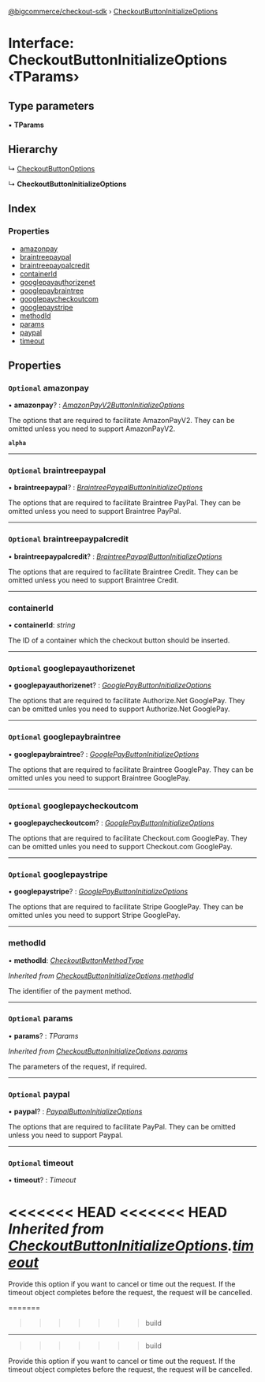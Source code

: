 [@bigcommerce/checkout-sdk](../README.md) › [CheckoutButtonInitializeOptions](checkoutbuttoninitializeoptions.md)

# Interface: CheckoutButtonInitializeOptions ‹**TParams**›

## Type parameters

▪ **TParams**

## Hierarchy

  ↳ [CheckoutButtonOptions](checkoutbuttonoptions.md)

  ↳ **CheckoutButtonInitializeOptions**

## Index

### Properties

* [amazonpay](checkoutbuttoninitializeoptions.md#optional-amazonpay)
* [braintreepaypal](checkoutbuttoninitializeoptions.md#optional-braintreepaypal)
* [braintreepaypalcredit](checkoutbuttoninitializeoptions.md#optional-braintreepaypalcredit)
* [containerId](checkoutbuttoninitializeoptions.md#containerid)
* [googlepayauthorizenet](checkoutbuttoninitializeoptions.md#optional-googlepayauthorizenet)
* [googlepaybraintree](checkoutbuttoninitializeoptions.md#optional-googlepaybraintree)
* [googlepaycheckoutcom](checkoutbuttoninitializeoptions.md#optional-googlepaycheckoutcom)
* [googlepaystripe](checkoutbuttoninitializeoptions.md#optional-googlepaystripe)
* [methodId](checkoutbuttoninitializeoptions.md#methodid)
* [params](checkoutbuttoninitializeoptions.md#optional-params)
* [paypal](checkoutbuttoninitializeoptions.md#optional-paypal)
* [timeout](checkoutbuttoninitializeoptions.md#optional-timeout)

## Properties

### `Optional` amazonpay

• **amazonpay**? : *[AmazonPayV2ButtonInitializeOptions](amazonpayv2buttoninitializeoptions.md)*

The options that are required to facilitate AmazonPayV2. They can be
omitted unless you need to support AmazonPayV2.

**`alpha`** 

___

### `Optional` braintreepaypal

• **braintreepaypal**? : *[BraintreePaypalButtonInitializeOptions](braintreepaypalbuttoninitializeoptions.md)*

The options that are required to facilitate Braintree PayPal. They can be
omitted unless you need to support Braintree PayPal.

___

### `Optional` braintreepaypalcredit

• **braintreepaypalcredit**? : *[BraintreePaypalButtonInitializeOptions](braintreepaypalbuttoninitializeoptions.md)*

The options that are required to facilitate Braintree Credit. They can be
omitted unless you need to support Braintree Credit.

___

###  containerId

• **containerId**: *string*

The ID of a container which the checkout button should be inserted.

___

### `Optional` googlepayauthorizenet

• **googlepayauthorizenet**? : *[GooglePayButtonInitializeOptions](googlepaybuttoninitializeoptions.md)*

The options that are required to facilitate Authorize.Net GooglePay.
They can be omitted unles you need to support Authorize.Net GooglePay.

___

### `Optional` googlepaybraintree

• **googlepaybraintree**? : *[GooglePayButtonInitializeOptions](googlepaybuttoninitializeoptions.md)*

The options that are required to facilitate Braintree GooglePay. They can be
omitted unles you need to support Braintree GooglePay.

___

### `Optional` googlepaycheckoutcom

• **googlepaycheckoutcom**? : *[GooglePayButtonInitializeOptions](googlepaybuttoninitializeoptions.md)*

The options that are required to facilitate Checkout.com GooglePay. They can be
omitted unles you need to support Checkout.com GooglePay.

___

### `Optional` googlepaystripe

• **googlepaystripe**? : *[GooglePayButtonInitializeOptions](googlepaybuttoninitializeoptions.md)*

The options that are required to facilitate Stripe GooglePay. They can be
omitted unles you need to support Stripe GooglePay.

___

###  methodId

• **methodId**: *[CheckoutButtonMethodType](../enums/checkoutbuttonmethodtype.md)*

*Inherited from [CheckoutButtonInitializeOptions](checkoutbuttoninitializeoptions.md).[methodId](checkoutbuttoninitializeoptions.md#methodid)*

The identifier of the payment method.

___

### `Optional` params

• **params**? : *TParams*

*Inherited from [CheckoutButtonInitializeOptions](checkoutbuttoninitializeoptions.md).[params](checkoutbuttoninitializeoptions.md#optional-params)*

The parameters of the request, if required.

___

### `Optional` paypal

• **paypal**? : *[PaypalButtonInitializeOptions](paypalbuttoninitializeoptions.md)*

The options that are required to facilitate PayPal. They can be omitted
unless you need to support Paypal.

___

### `Optional` timeout

• **timeout**? : *Timeout*

<<<<<<< HEAD
<<<<<<< HEAD
*Inherited from [CheckoutButtonInitializeOptions](checkoutbuttoninitializeoptions.md).[timeout](checkoutbuttoninitializeoptions.md#optional-timeout)*
=======
Provide this option if you want to cancel or time out the request. If the timeout object completes before the request, the request will be cancelled.

=======
>>>>>>> build
___
>>>>>>> build

Provide this option if you want to cancel or time out the request. If the
timeout object completes before the request, the request will be
cancelled.
